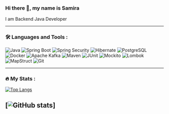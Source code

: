 ### Hi there 👋, my name is Samira
I am Backend Java Developer

---

### &#128736; Languages and Tools :

<p align="left"> <img src="https://img.shields.io/badge/Java-%23ED8B00.svg?style=for-the-badge&logo=openjdk&logoColor=white" alt="Java"/> <img src="https://img.shields.io/badge/Spring_Boot-6DB33F?style=for-the-badge&logo=springboot&logoColor=white" alt="Spring Boot"/> <img src="https://img.shields.io/badge/Spring_Security-6DB33F?style=for-the-badge&logo=Spring-Security&logoColor=white" alt="Spring Security"/> <img src="https://img.shields.io/badge/Hibernate-59666C?style=for-the-badge&logo=hibernate&logoColor=white" alt="Hibernate"/> <img src="https://img.shields.io/badge/PostgreSQL-316192?style=for-the-badge&logo=postgresql&logoColor=white" alt="PostgreSQL"/> <img src="https://img.shields.io/badge/Docker-2496ED?style=for-the-badge&logo=docker&logoColor=white" alt="Docker"/> <img src="https://img.shields.io/badge/Kafka-231F20?style=for-the-badge&logo=apachekafka&logoColor=white" alt="Apache Kafka"/> <img src="https://img.shields.io/badge/Maven-C71A36?style=for-the-badge&logo=apachemaven&logoColor=white" alt="Maven"/> <img src="https://img.shields.io/badge/JUnit-25A162?style=for-the-badge&logo=junit5&logoColor=white" alt="JUnit"/> <img src="https://img.shields.io/badge/Mockito-8A4182?style=for-the-badge&logo=mockito&logoColor=white" alt="Mockito"/> <img src="https://img.shields.io/badge/Lombok-BC2C1A?style=for-the-badge&logo=lombok&logoColor=white" alt="Lombok"/> <img src="https://img.shields.io/badge/MapStruct-515151?style=for-the-badge&logoColor=white" alt="MapStruct"/> <img src="https://img.shields.io/badge/Git-F05032?style=for-the-badge&logo=git&logoColor=white" alt="Git"/> </p>

---

### :fire: My Stats :

[![Top Langs](https://github-readme-stats.vercel.app/api/top-langs/?username=helloWoor1d&layout=compact&theme=vision-friendly-dark)](https://github.com/anuraghazra/github-readme-stats)

[![GitHub stats](https://github-readme-stats.vercel.app/api?username=helloWoor1d&show_icons=true&theme=blue_navy)]
---

<!--
**helloWoor1d/helloWoor1d** is a ✨ _special_ ✨ repository because its `README.md` (this file) appears on your GitHub profile.

Here are some ideas to get you started:

- 🔭 I’m currently working on ...
- 🌱 I’m currently learning ...
- 👯 I’m looking to collaborate on ...
- 🤔 I’m looking for help with ...
- 💬 Ask me about ...
- 📫 How to reach me: ...
- 😄 Pronouns: ...
- ⚡ Fun fact: ...
-->
